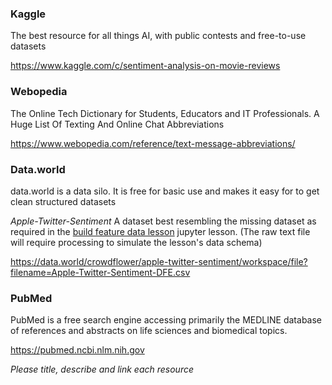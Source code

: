 ### Kaggle

The best resource for all things AI, with public contests and free-to-use datasets

https://www.kaggle.com/c/sentiment-analysis-on-movie-reviews

### Webopedia

The Online Tech Dictionary for Students, Educators and IT Professionals.
A Huge List Of Texting And Online Chat Abbreviations

https://www.webopedia.com/reference/text-message-abbreviations/

### Data.world

data.world is a data silo. It is free for basic use and makes it easy for to get clean structured datasets

_Apple-Twitter-Sentiment_ A dataset best resembling the missing dataset as required in the [build feature data lesson](../jupyter/build-feature-from-text.ipynb) jupyter lesson. (The raw text file will require processing to simulate the lesson's data schema)

https://data.world/crowdflower/apple-twitter-sentiment/workspace/file?filename=Apple-Twitter-Sentiment-DFE.csv

### PubMed

PubMed is a free search engine accessing primarily the MEDLINE database of references and abstracts on life sciences and biomedical topics.

https://pubmed.ncbi.nlm.nih.gov

_Please title, describe and link each resource_
